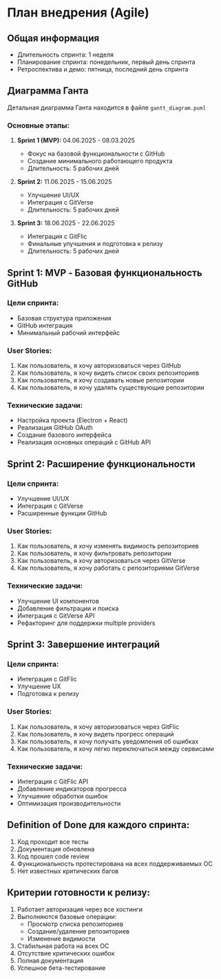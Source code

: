 # План внедрения (Agile)

## Общая информация
- Длительность спринта: 1 неделя
- Планирование спринта: понедельник, первый день спринта
- Ретроспектива и демо: пятница, последний день спринта

## Диаграмма Ганта
Детальная диаграмма Ганта находится в файле `gantt_diagram.puml`

### Основные этапы:
1. **Sprint 1 (MVP):** 04.06.2025 - 08.03.2025
   - Фокус на базовой функциональности с GitHub
   - Создание минимального работающего продукта
   - Длительность: 5 рабочих дней

2. **Sprint 2:** 11.06.2025 - 15.06.2025
   - Улучшение UI/UX
   - Интеграция с GitVerse
   - Длительность: 5 рабочих дней

3. **Sprint 3:** 18.06.2025 - 22.06.2025
   - Интеграция с GitFlic
   - Финальные улучшения и подготовка к релизу
   - Длительность: 5 рабочих дней

## Sprint 1: MVP - Базовая функциональность GitHub
### Цели спринта:
- Базовая структура приложения
- GitHub интеграция
- Минимальный рабочий интерфейс

### User Stories:
1. Как пользователь, я хочу авторизоваться через GitHub
2. Как пользователь, я хочу видеть список своих репозиториев
3. Как пользователь, я хочу создавать новые репозитории
4. Как пользователь, я хочу удалять существующие репозитории

### Технические задачи:
- Настройка проекта (Electron + React)
- Реализация GitHub OAuth
- Создание базового интерфейса
- Реализация основных операций с GitHub API

## Sprint 2: Расширение функциональности
### Цели спринта:
- Улучшение UI/UX
- Интеграция с GitVerse
- Расширенные функции GitHub

### User Stories:
1. Как пользователь, я хочу изменять видимость репозиториев
2. Как пользователь, я хочу фильтровать репозитории
3. Как пользователь, я хочу авторизоваться через GitVerse
4. Как пользователь, я хочу работать с репозиториями GitVerse

### Технические задачи:
- Улучшение UI компонентов
- Добавление фильтрации и поиска
- Интеграция с GitVerse API
- Рефакторинг для поддержки multiple providers

## Sprint 3: Завершение интеграций
### Цели спринта:
- Интеграция с GitFlic
- Улучшение UX
- Подготовка к релизу

### User Stories:
1. Как пользователь, я хочу авторизоваться через GitFlic
2. Как пользователь, я хочу видеть прогресс операций
3. Как пользователь, я хочу получать уведомления об ошибках
4. Как пользователь, я хочу легко переключаться между сервисами

### Технические задачи:
- Интеграция с GitFlic API
- Добавление индикаторов прогресса
- Улучшение обработки ошибок
- Оптимизация производительности

## Definition of Done для каждого спринта:
1. Код проходит все тесты
2. Документация обновлена
3. Код прошел code review
4. Функциональность протестирована на всех поддерживаемых ОС
5. Нет известных критических багов

## Критерии готовности к релизу:
1. Работает авторизация через все хостинги
2. Выполняются базовые операции:
   - Просмотр списка репозиториев
   - Создание/удаление репозиториев
   - Изменение видимости
3. Стабильная работа на всех ОС
4. Отсутствие критических ошибок
5. Полная документация
6. Успешное бета-тестирование 